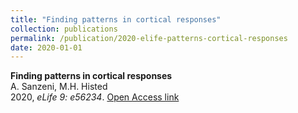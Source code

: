 ```yaml
---
title: "Finding patterns in cortical responses"
collection: publications
permalink: /publication/2020-elife-patterns-cortical-responses
date: 2020-01-01
---
```


**Finding patterns in cortical responses**  
A. Sanzeni, M.H. Histed  
2020, *eLife 9: e56234*. [Open Access link](https://doi.org/10.7554/eLife.56234)  
